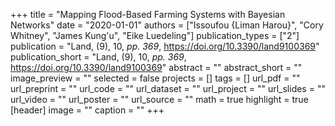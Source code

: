+++
title = "Mapping Flood-Based Farming Systems with Bayesian Networks"
date = "2020-01-01"
authors = ["Issoufou {Liman Harou}", "Cory Whitney", "James Kung'u", "Eike Luedeling"]
publication_types = ["2"]
publication = "Land, (9), 10, _pp. 369_, https://doi.org/10.3390/land9100369"
publication_short = "Land, (9), 10, _pp. 369_, https://doi.org/10.3390/land9100369"
abstract = ""
abstract_short = ""
image_preview = ""
selected = false
projects = []
tags = []
url_pdf = ""
url_preprint = ""
url_code = ""
url_dataset = ""
url_project = ""
url_slides = ""
url_video = ""
url_poster = ""
url_source = ""
math = true
highlight = true
[header]
image = ""
caption = ""
+++
